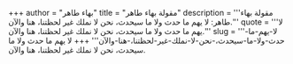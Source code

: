 +++
author = "بهاء طاهر"
title = "مقولة بهاء طاهر"
description = '''مقولة بهاء طاهر: لا يهم ما حدث ولا ما سيحدث، نحن لا نملك غير لحظتنا، هنا والآن.'''
quote = '''لا يهم ما حدث ولا ما سيحدث، نحن لا نملك غير لحظتنا، هنا والآن.'''
slug = '''لا-يهم-ما-حدث-ولا-ما-سيحدث،-نحن-لا-نملك-غير-لحظتنا،-هنا-والآن'''
+++
لا يهم ما حدث ولا ما سيحدث، نحن لا نملك غير لحظتنا، هنا والآن.
